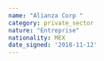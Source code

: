 ```yaml
---
name: "Alianza Corp "
category: private_sector
nature: "Entreprise"
nationality: MEX
date_signed: '2018-11-12'
---
```

    